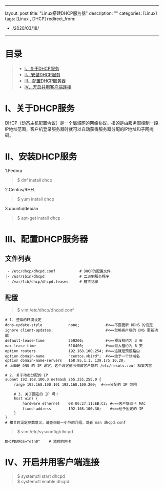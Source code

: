 <!-- 
 - @Author:		徐哲阳
 - @EMail:		xuzheyangchn@foxmail.com
 - @FileName:	2020-03-18-Linux搭建DHCP服务器.md
 - @Created:	2020-03-18 21:55:45
 - @Description: 
 -->

---
layout: post
title: "Linux搭建DHCP服务器"
description: ""
categories: [Linux]
tags: [Linux , DHCP]
redirect_from:
  - /2020/03/18/
---

# 目录  

> * [I、关于DHCP服务](#one)  
> * [II、安装DHCP服务](#two)  
> * [III、配置DHCP服务器](#three)  
> * [IV、开启并用客户端连接](#four)  


<a name="one"></a>

# I、关于DHCP服务

DHCP（动态主机配置协议）是一个局域网的网络协议。指的是由服务器控制一段lP地址范围，客户机登录服务器时就可以自动获得服务器分配的lP地址和子网掩码。


<a name="two"></a>

# II、安装DHCP服务  

1.Fedora  
> $ dnf install dhcp  

2.Centos/RHEL  
> $ yum install dhcp  

3.ubuntu/debian  
> $ apt-get install dhcp  


<a name="three"></a>

# III、配置DHCP服务器  

## 文件列表  

~~~
 - /etc/dhcp/dhcpd.conf           # DHCP的配置文件
|- /usr/sbin/dhcpd                # 二进制服务程序
 - /var/lib/dhcp/dhcpd.leases     # 租赁记录
~~~

## 配置  

> $ vim /etc/dhcp/dhcpd.conf

~~~
# 1. 整体的环境设定
ddns-update-style            none;            #<==不要更新 DDNS 的设定
ignore client-updates;                        #<==忽略客户端的 DNS 更新功能
default-lease-time           259200;          #<==预设租约为 3 天
max-lease-time               518400;          #<==最大租约为 6 天
option routers               192.168.100.254; #<==这就是预设路由
option domain-name           "centos.vbird";  #<==给予一个领域名
option domain-name-servers   168.95.1.1, 139.175.10.20;
# 上面是 DNS 的 IP 设定，这个设定值会修改客户端的 /etc/resolv.conf 档案内容

# 2. 关于动态分配的 IP
subnet 192.168.100.0 netmask 255.255.255.0 {
    range 192.168.100.101 192.168.100.200;  #<==分配的 IP 范围

    # 3. 关于固定的 IP 啊！
    host win7 {
        hardware ethernet    08:00:27:11:EB:C2; #<==客户端网卡 MAC
        fixed-address        192.168.100.30;    #<==给予固定的 IP
    }
}
# 相关的设定参数意义，请查询前一小节的介绍，或者 man dhcpd.conf
~~~

> $ vim /etc/sysconfig/dhcpd

~~~
DHCPDARGS="eth0"    # 监控的网卡
~~~


<a name="four"></a>

# IV、开启并用客户端连接 

> $ systemctl start dhcpd  
> $ systemctl enable dhcpd  

